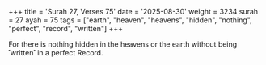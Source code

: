 +++
title = 'Surah 27, Verses 75'
date = '2025-08-30'
weight = 3234
surah = 27
ayah = 75
tags = ["earth", "heaven", "heavens", "hidden", "nothing", "perfect", "record", "written"]
+++

For there is nothing hidden in the heavens or the earth without being ˹written˺ in a perfect Record. 